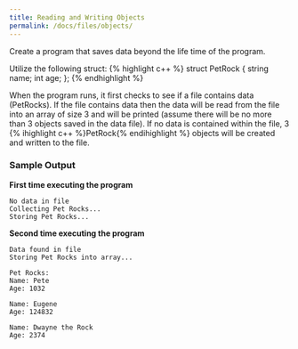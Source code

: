 ```yaml
---
title: Reading and Writing Objects
permalink: /docs/files/objects/
---
```


Create a program that saves data beyond the life time of the program.  

Utilize the following struct:
{% highlight c++ %}
struct PetRock {
    string name;
    int age;
};
{% endhighlight %}

When the program runs, it first checks to see if a file contains data (PetRocks). If the file contains data then the data will be read from the file into an array of size 3 and will be printed (assume there will be no more than 3 objects saved in the data file). If no data is contained within the file, 3 {% ihighlight c++ %}PetRock{% endihighlight %} objects will be created and written to the file.

### Sample Output
**First time executing the program**
```
No data in file
Collecting Pet Rocks...
Storing Pet Rocks...
```

**Second time executing the program**
```
Data found in file
Storing Pet Rocks into array...

Pet Rocks:
Name: Pete
Age: 1032

Name: Eugene
Age: 124832

Name: Dwayne the Rock
Age: 2374
```